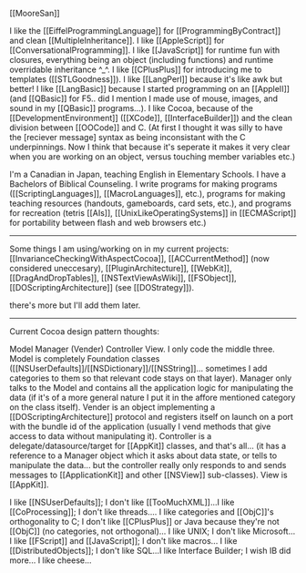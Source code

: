 [[MooreSan]] 

I like the [[EiffelProgrammingLanguage]] for [[ProgrammingByContract]] and clean [[MultipleInheritance]].  I like [[AppleScript]] for [[ConversationalProgramming]].  I like [[JavaScript]] for runtime fun with closures, everything being an object (including functions) and runtime overridable inheritance ^_^.  I like [[CPlusPlus]] for introducing me to templates ([[STLGoodness]]).  I like [[LangPerl]] because it's like awk but better!  I like [[LangBasic]] because I started programming on an [[AppleII]] (and [[QBasic]] for F5.. did I mention I made use of mouse, images, and sound in my [[QBasic]] programs...).  I like Cocoa, because of the [[DevelopmentEnvironment]] ([[XCode]], [[InterfaceBuilder]]) and the clean division between [[OOCode]] and C.  (At first I thought it was silly to have the [reciever message] syntax as being inconsistant with the C underpinnings.  Now I think that because it's seperate it makes it very clear when you are working on an object, versus touching member variables etc.)

I'm a Canadian in Japan, teaching English in Elementary Schools.  I have a Bachelors of Biblical Counseling.  I write programs for making programs ([[ScriptingLanguages]], [[MacroLanguages]], etc.), programs for making teaching resources (handouts, gameboards, card sets, etc.), and programs for recreation (tetris [[AIs]], [[UnixLikeOperatingSystems]] in [[ECMAScript]] for portability between flash and web browsers etc.)

----

Some things I am using/working on in my current projects: [[InvarianceCheckingWithAspectCocoa]], [[ACCurrentMethod]] (now considered uneccesary), [[PluginArchitecture]], [[WebKit]], [[DragAndDropTables]], [[NSTextViewAsWiki]], [[FSObject]], [[DOScriptingArchitecture]] (see [[DOStrategy]]).

there's more but I'll add them later.

----

Current Cocoa design pattern thoughts:

Model Manager (Vender) Controller View.  I only code the middle three.  Model is completely Foundation classes ([[NSUserDefaults]]/[[NSDictionary]]/[[NSString]]... sometimes I add categories to them so that relevant code stays on that layer). Manager only talks to the Model and contains all the application logic for manipulating the data (if it's of a more general nature I put it in the affore mentioned category on the class itself). Vender is an object implementing a [[DOScriptingArchitecture]] protocol and registers itself on launch on a port with the bundle id of the application (usually I vend methods that give access to data without manipulating it).  Controller is a delegate/datasource/target for [[AppKit]] classes, and that's all... (it has a reference to a Manager object which it asks about data state, or tells to manipulate the data... but the controller really only responds to and sends messages to [[ApplicationKit]] and other [[NSView]] sub-classes).  View is [[AppKit]].

I like [[NSUserDefaults]]; I don't like [[TooMuchXML]]...I like [[CoProcessing]]; I don't like threads.... I like categories and [[ObjC]]'s orthogonality to C; I don't like [[CPlusPlus]] or Java because they're not [[ObjC]] (no categories, not orthogonal)... I like UNIX; I don't like Microsoft... I like [[FScript]] and [[JavaScript]]; I don't like macros...  I like [[DistributedObjects]]; I don't like SQL...I like Interface Builder; I wish IB did more... I like cheese...